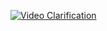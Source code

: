 [![Video Clarification](https://img.youtube.com/vi/xG-8lKUeM4s/0.jpg)](https://www.youtube.com/watch?v=xG-8lKUeM4s)




